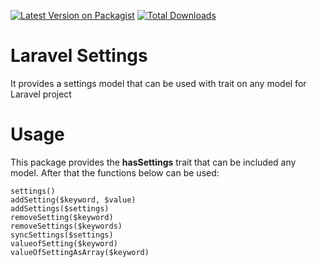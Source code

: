 [![Latest Version on Packagist][ico-version]][link-packagist]
[![Total Downloads][ico-downloads]][link-downloads]

# Laravel Settings
It provides a settings model that can be used with trait on any model for Laravel project

# Usage
This package provides the **hasSettings** trait that can be included any model. After that the functions below can be used:

````
settings()
addSetting($keyword, $value)
addSettings($settings)
removeSetting($keyword)
removeSettings($keywords)
syncSettings($settings)
valueofSetting($keyword)
valueOfSettingAsArray($keyword)
````



[ico-version]: https://img.shields.io/packagist/v/hcivelek/settings.svg?style=flat-square
[ico-downloads]: https://img.shields.io/packagist/dt/hcivelek/settings.svg?style=flat-square


[link-packagist]: https://packagist.org/packages/hcivelek/laravel-settings
[link-downloads]: https://packagist.org/packages/hcivelek/laravel-settings
[link-author]: https://github.com/hcivelek 